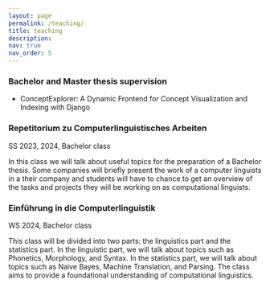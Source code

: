 ```yaml
---
layout: page
permalink: /teaching/
title: teaching
description: 
nav: true
nav_order: 5
---
```


### Bachelor and Master thesis supervision

- ConceptExplorer: A Dynamic Frontend for Concept Visualization and Indexing with Django  
  


### Repetitorium zu Computerlinguistisches Arbeiten

SS 2023, 2024, Bachelor class  
  
  
In this class we will talk about useful topics for the preparation of a Bachelor thesis. Some companies will briefly present the work of a computer linguists in a their company and students will have to chance to get an overview of the tasks and projects they will be working on as computational linguists.


### Einführung in die Computerlinguistik

WS 2024, Bachelor class  
  
  
This class will be divided into two parts: the linguistics part and the statistics part. In the linguistic part, we will talk about topics such as Phonetics, Morphology, and Syntax. In the statistics part, we will talk about topics such as Naive Bayes, Machine Translation, and Parsing. The class aims to provide a foundational understanding of computational linguistics.

<!-- 
For now, this page is assumed to be a static description of your courses. You can convert it to a collection similar to `_projects/` so that you can have a dedicated page for each course.

Organize your courses by years, topics, or universities, however you like!
 -->
